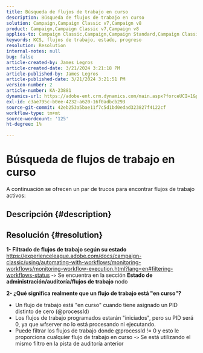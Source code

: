 ```yaml
---
title: Búsqueda de flujos de trabajo en curso
description: Búsqueda de flujos de trabajo en curso
solution: Campaign,Campaign Classic v7,Campaign v8
product: Campaign,Campaign Classic v7,Campaign v8
applies-to: Campaign Classic,Campaign,Campaign Standard,Campaign Classic v7,Campaign v8
keywords: KCS, flujos de trabajo, estado, progreso
resolution: Resolution
internal-notes: null
bug: false
article-created-by: James Legros
article-created-date: 3/21/2024 3:21:18 PM
article-published-by: James Legros
article-published-date: 3/21/2024 3:21:51 PM
version-number: 2
article-number: KA-23881
dynamics-url: https://adobe-ent.crm.dynamics.com/main.aspx?forceUCI=1&pagetype=entityrecord&etn=knowledgearticle&id=1b39a7a7-96e7-ee11-904d-6045bd006704
exl-id: c3ae795c-b0ee-4232-a620-16f0adbcb293
source-git-commit: 42eb253a5bae11f7c5d1bd0edad323827f4122cf
workflow-type: tm+mt
source-wordcount: '125'
ht-degree: 1%

---
```


# Búsqueda de flujos de trabajo en curso




A continuación se ofrecen un par de trucos para encontrar flujos de trabajo activos:

## Descripción {#description}





## Resolución {#resolution}


<b>1- Filtrado de flujos de trabajo según su estado</b>
https://experienceleague.adobe.com/docs/campaign-classic/using/automating-with-workflows/monitoring-workflows/monitoring-workflow-execution.html?lang=en#filtering-workflows-status -`>`  Se encuentra en la sección <b>Estado de administración/auditoría/flujos de trabajo</b> nodo

<b>2- ¿Qué significa realmente que un flujo de trabajo está &quot;en curso&quot;?</b>
- Un flujo de trabajo está &quot;en curso&quot; cuando tiene asignado un PID distinto de cero (@processId)
- Los flujos de trabajo programados estarán &quot;iniciados&quot;, pero su PID será 0, ya que wfserver no lo está procesando ni ejecutando.
- Puede filtrar los flujos de trabajo donde @processId != 0 y esto le proporciona cualquier flujo de trabajo en curso -`>`  Se está utilizando el mismo filtro en la pista de auditoría anterior
